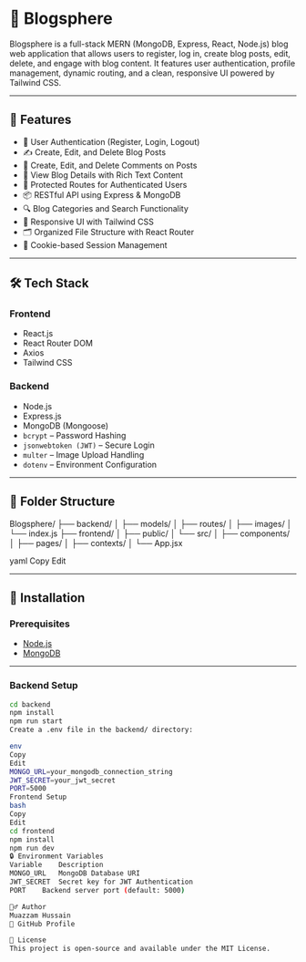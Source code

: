 # 📝 Blogsphere

Blogsphere is a full-stack MERN (MongoDB, Express, React, Node.js) blog web application that allows users to register, log in, create blog posts, edit, delete, and engage with blog content. It features user authentication, profile management, dynamic routing, and a clean, responsive UI powered by Tailwind CSS.

---

## 🚀 Features

- 👤 User Authentication (Register, Login, Logout)
- ✍️ Create, Edit, and Delete Blog Posts
- 💬 Create, Edit, and Delete Comments on Posts
- 📄 View Blog Details with Rich Text Content
- 🔐 Protected Routes for Authenticated Users
- 📦 RESTful API using Express & MongoDB
- 🔍 Blog Categories and Search Functionality
- 🎨 Responsive UI with Tailwind CSS
- 🗂 Organized File Structure with React Router
- 🍪 Cookie-based Session Management

---

## 🛠️ Tech Stack

### Frontend
- React.js
- React Router DOM
- Axios
- Tailwind CSS

### Backend
- Node.js
- Express.js
- MongoDB (Mongoose)
- `bcrypt` – Password Hashing
- `jsonwebtoken (JWT)` – Secure Login
- `multer` – Image Upload Handling
- `dotenv` – Environment Configuration

---

## 📁 Folder Structure

Blogsphere/
├── backend/
│ ├── models/
│ ├── routes/
│ ├── images/
│ └── index.js
├── frontend/
│ ├── public/
│ └── src/
│ ├── components/
│ ├── pages/
│ ├── contexts/
│ └── App.jsx

yaml
Copy
Edit

---

## 🔧 Installation

### Prerequisites
- [Node.js](https://nodejs.org/)
- [MongoDB](https://www.mongodb.com/)

---

### Backend Setup

```bash
cd backend
npm install
npm run start
Create a .env file in the backend/ directory:

env
Copy
Edit
MONGO_URL=your_mongodb_connection_string
JWT_SECRET=your_jwt_secret
PORT=5000
Frontend Setup
bash
Copy
Edit
cd frontend
npm install
npm run dev
🔒 Environment Variables
Variable	Description
MONGO_URL	MongoDB Database URI
JWT_SECRET	Secret key for JWT Authentication
PORT	Backend server port (default: 5000)

🙋‍♂️ Author
Muazzam Hussain
🔗 GitHub Profile

📜 License
This project is open-source and available under the MIT License.